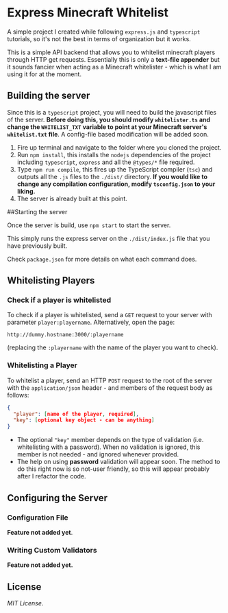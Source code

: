 # Express Minecraft Whitelist

A simple project I created while following `express.js` and `typescript` tutorials, so it's not the best in terms of organization but it works.

This is a simple API backend that allows you to whitelist minecraft players through HTTP get requests. Essentially this is only a **text-file appender** but it sounds fancier when acting as a Minecraft whitelister - which is what I am using it for at the moment.

## Building the server

Since this is a `typescript` project, you will need to build the javascript files of the server. **Before doing this, you should modify `whitelister.ts` and change the `WHITELIST_TXT` variable to point at your Minecraft server's `whitelist.txt` file**. A config-file based modification will be added soon.

1. Fire up terminal and navigate to the folder where you cloned the project.
2. Run `npm install`, this installs the `nodejs` dependencies of the project including `typescript`, `express` and all the `@types/*` file required.
3. Type `npm run compile`, this fires up the TypeScript compiler (`tsc`) and outputs all the `.js` files to the `./dist/` directory. 
   **If you would like to change any compilation configuration, modify `tsconfig.json` to your liking.**
4. The server is already built at this point.



##Starting the server

Once the server is build, use `npm start` to start the server.

This simply runs the express server on the `./dist/index.js` file that you have previously built.

Check `package.json` for more details on what each command does.

## Whitelisting Players

### Check if a player is whitelisted

To check if a player is whitelisted, send a `GET` request to your server with parameter `player:playername`. Alternatively, open the page:

```
http://dummy.hostname:3000/:playername
```

(replacing the `:playername` with the name of the player you want to check).

### Whitelisting a Player

To whitelist a player, send an HTTP `POST` request to the root of the server with the `application/json` header - and members of the request body as follows:

```json
{
  "player": [name of the player, required],
  "key": [optional key object - can be anything]
}
```

- The optional `"key"` member depends on the type of validation (i.e. whitelisting with a password). When no validation is ignored, this member is not needed - and ignored whenever provided.
- The help on using **password** validation will appear soon. The method to do this right now is so not-user friendly, so this will appear probably after I refactor the code.

## Configuring the Server

### Configuration File

**Feature not added yet**.

### Writing Custom Validators

**Feature not added yet.**

## License

*MIT License*.